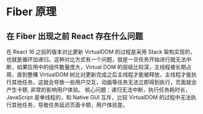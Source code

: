 # Fiber 原理

## 在 Fiber 出现之前 React 存在什么问题

在 React 16 之前的版本对比更新 VirtualDOM 的过程是采用 Stack 架构实现的，也就是循环加递归。这种对比方式有一个问题，就是一旦任务开始进行就无法中断，如果应用中的组件数量庞大，Virtual DOM 的层级比较深，主线程被长期占用，直到整棵 VirtualDOM 树比对更新完成之后主线程才能被释放，主线程才能执行其他任务。这就会导致一些用户交互，动画等任务无法立即得到执行，页面就会产生卡顿, 非常的影响用户体验。
核心问题：递归无法中断，执行任务耗时长，JavaScript 是单线程的，和 Native GUI 互斥，比较 VirtualDOM 的过程中无法执行其他任务，导致任务延迟页面卡顿，用户体验差。

<!-- ## Stack 架构的简单实现

我们来实现一个简单的获取 jsx，然后将 jsx 转换成 DOM ，然后添加到页面中的过程

```js
const jsx = (
  <div id="a1">
    <div id="b1">
      <div id="c1"></div>
      <div id="c2"></div>
    </div>
    <div id="b2"></div>
  </div>
)

function render(vdom, container) {
  // 创建元素
  const element = document.createElement(vdom.type)
  // 为元素添加属性
  Object.keys(vdom.props)
    .filter(propName => propName !== "children") // 过滤 children 属性
    .forEach(propName => (element[propName] = vdom.props[propName]))
  // 递归创建子元素
  if (Array.isArray(vdom.props.children)) {
    vdom.props.children.forEach(child => render(child, element))
  }
  // 将元素添加到页面中
  container.appendChild(element)
}

render(jsx, document.getElementById("root"))
```

![](https://img2020.cnblogs.com/blog/1575596/202106/1575596-20210604083840102-1239227374.png)

可以看到，jsx 代码被转换成了真实的 DOM 添加到了页面中 -->
